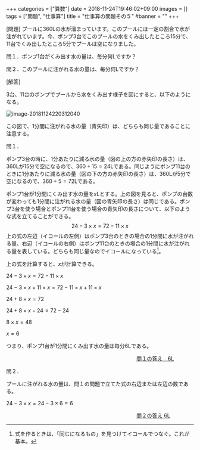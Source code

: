 +++
categories = ["算数"]
date = 2018-11-24T19:46:02+09:00
images = []
tags = ["問題", "仕事算"]
title = "仕事算の問題その５"
#banner = ""
+++

[問題] プールに360Lの水が溜まっています。このプールには一定の割合で水が注がれています。今、ポンプ3台でこのプールの水をくみ出したところ15分で、11台でくみ出したところ5分でプールは空になりました。

問１．ポンプ1台がくみ出す水の量は、毎分何Lですか？

問２．このプールに注がれる水の量は、毎分何Lですか？

[解答]

<!--more-->

3台、11台のポンプでプールから水をくみ出す様子を図にすると、以下のようになる。

![image-20181124220312040](/images/image-20181124220312040.png)

この図で、1分間に注がれる水の量（青矢印）は、どちらも同じ量であることに注意する。

問１．

ポンプ3台の時に、1分あたりに減る水の量（図の上の方の赤矢印の長さ）は、360Lが15分で空になるので、$360\div15=24$Lである。同じようにポンプ11台のときに1分あたりに減る水の量（図の下の方の赤矢印の長さ）は、360Lが5分で空になるので、$360\div5=72$Lである。

ポンプ1台が1分間にくみ出す水の量を$x​$Lとする。上の図を見ると、ポンプの台数が変わっても1分間に注がれる水の量（図の青矢印の長さ）は同じである。ポンプ3台を使う場合とポンプ11台を使う場合の青矢印の長さについて、以下のような式を立てることができる。
$$
24-3\times x = 72-11\times x
$$
上の式の左辺（イコールの左側）はポンプ3台のときの場合の1分間に水が注がれる量、右辺（イコールの右側）はポンプ11台のときの場合の1分間に水が注がれる量を表している。どちらも同じ量なのでイコールになっている[^1]。

上の式を計算すると、$x$が計算できる。

$24-3\times x = 72-11\times x$

$24-3\times x+11\times x = 72-11\times x+11\times x$

$24+8\times x = 72$

$24+8\times x -24= 72-24$

$8\times x = 48$

$x = 6$

つまり、ポンプ1台が1分間にくみ出す水の量は毎分6Lである。

　　　　　　　　　　　　　　　　　　　　　　　　　<u>問１の答え　6L</u>

問２．

プールに注がれる水の量は、問１の問題で立てた式の右辺または左辺の数である。

$24-3\times x = 24 -3\times6=6$

　　　　　　　　　　　　　　　　　　　　　　　　　<u>問２の答え  6L</u>



[^1]: 式を作るときは、「同じになるもの」を見つけてイコールでつなぐ。これが基本。

